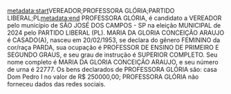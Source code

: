 <metadata:start>VEREADOR;PROFESSORA GLÓRIA;PARTIDO LIBERAL;PL<metadata:end>
PROFESSORA GLÓRIA, é candidato a VEREADOR pelo município de SÃO JOSÉ DOS CAMPOS - SP na eleição MUNICIPAL de 2024 pelo PARTIDO LIBERAL (PL). MARIA DA GLORIA CONCEIÇÃO ARAUJO é CASADO(A), nasceu em 20/02/1953, se declara do gênero FEMININO da cor/raça PARDA, sua ocupação é PROFESSOR DE ENSINO DE PRIMEIRO E SEGUNDO GRAUS, e seu grau de instrução é SUPERIOR COMPLETO. Seu nome completo é MARIA DA GLORIA CONCEIÇÃO ARAUJO, e seu número de urna é 22777.
Os bens declarados de PROFESSORA GLÓRIA são: casa Dom Pedro I no valor de R$ 250000,00; 
PROFESSORA GLÓRIA não forneceu dados das redes sociais.